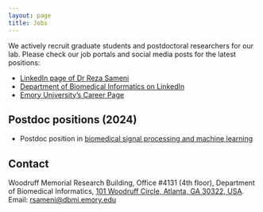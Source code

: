 ```yaml
---
layout: page
title: Jobs
---
```


We actively recruit graduate students and postdoctoral researchers for our lab. Please check our job portals and social media posts for the latest positions:
- [LinkedIn page of Dr Reza Sameni]( https://www.linkedin.com/in/reza-sameni-8a191229/)
- [Department of Biomedical Informatics on LinkedIn]( https://www.linkedin.com/company/emory-university-biomedical-informatics)
- [Emory University’s Career Page]( https://www.hr.emory.edu/careers/)

## Postdoc positions (2024)
- Postdoc position in [biomedical signal processing and machine learning](/PostdocOpeningSPandML2024.md)

## Contact
Woodruff Memorial Research Building, Office #4131 (4th floor), Department of Biomedical Informatics, [101 Woodruff Circle, Atlanta, GA 30322, USA](https://maps.app.goo.gl/a5XeJsTQw8nHHbmz7). Email: [rsameni@dbmi.emory.edu](mailto:rsameni@dbmi.emory.edu)